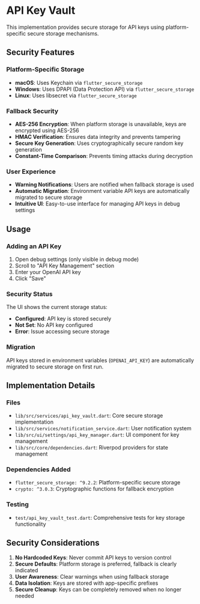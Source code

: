 # API Key Vault

This implementation provides secure storage for API keys using platform-specific secure storage mechanisms.

## Security Features

### Platform-Specific Storage
- **macOS**: Uses Keychain via `flutter_secure_storage`
- **Windows**: Uses DPAPI (Data Protection API) via `flutter_secure_storage`
- **Linux**: Uses libsecret via `flutter_secure_storage`

### Fallback Security
- **AES-256 Encryption**: When platform storage is unavailable, keys are encrypted using AES-256
- **HMAC Verification**: Ensures data integrity and prevents tampering
- **Secure Key Generation**: Uses cryptographically secure random key generation
- **Constant-Time Comparison**: Prevents timing attacks during decryption

### User Experience
- **Warning Notifications**: Users are notified when fallback storage is used
- **Automatic Migration**: Environment variable API keys are automatically migrated to secure storage
- **Intuitive UI**: Easy-to-use interface for managing API keys in debug settings

## Usage

### Adding an API Key
1. Open debug settings (only visible in debug mode)
2. Scroll to "API Key Management" section
3. Enter your OpenAI API key
4. Click "Save"

### Security Status
The UI shows the current storage status:
- **Configured**: API key is stored securely
- **Not Set**: No API key configured
- **Error**: Issue accessing secure storage

### Migration
API keys stored in environment variables (`OPENAI_API_KEY`) are automatically migrated to secure storage on first run.

## Implementation Details

### Files
- `lib/src/services/api_key_vault.dart`: Core secure storage implementation
- `lib/src/services/notification_service.dart`: User notification system
- `lib/src/ui/settings/api_key_manager.dart`: UI component for key management
- `lib/src/core/dependencies.dart`: Riverpod providers for state management

### Dependencies Added
- `flutter_secure_storage: ^9.2.2`: Platform-specific secure storage
- `crypto: ^3.0.3`: Cryptographic functions for fallback encryption

### Testing
- `test/api_key_vault_test.dart`: Comprehensive tests for key storage functionality

## Security Considerations

1. **No Hardcoded Keys**: Never commit API keys to version control
2. **Secure Defaults**: Platform storage is preferred, fallback is clearly indicated
3. **User Awareness**: Clear warnings when using fallback storage
4. **Data Isolation**: Keys are stored with app-specific prefixes
5. **Secure Cleanup**: Keys can be completely removed when no longer needed